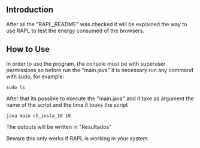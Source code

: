 Introduction
--------------------------------------------------------------
After all the "RAPL_README" was checked it will be explained the way to use RAPL to test the energy consumed of the browsers.


How to Use
--------------------------------------------------------------

In order to use the program, the console must be with superuser permissions so before run the "main.java" it is necessary run any command with sudo, for example:

```
sudo ls
```

After that its possible to execute the "main.java" and it take as argument the name of the script and the time it tooks the script


```
java main ch_insta_10 10
```


The outputs will be written in "Resultados" 



Beware this only works if RAPL is working in your system.

